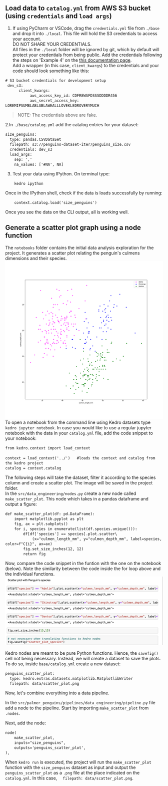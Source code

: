 ## Load data to `catalog.yml` from AWS S3 bucket (using `credentials` and `load args`)

1. If using PyCharm or VSCode, drag the `credentials.yml` file from `./base` and drop it into `./local`. This file will hold the S3 credentials to access your account.  
DO NOT SHARE YOUR CREDENTIALS.    
All files in the `./local` folder will be ignored by git, which by default will protect your credentials from being public.
Add the credentials following the steps on 'Example 4' on the [this documentation page](https://kedro.readthedocs.io/en/stable/05_data/01_data_catalog.html).  
Add a wrapper (in this case, `client_kwargs`) to the credentials and your code should look something like this:  
```
# S3 bucket credentials for development setup
 dev_s3:
      client_kwargs:
           aws_access_key_id: CDFREWSFDSSSDDDDR456
           aws_secret_access_key: LOREMIPSUMBLABLABLAWEALLLOVEKLEDROVERYMUCH
```
> NOTE: The credentials above are fake.
 
2.In `./base/catalog.yml` add the catalog entries for your dataset:
```
size_penguins:
  type: pandas.CSVDataSet
  filepath: s3://penguins-dataset-iter/penguins_size.csv
  credentials: dev_s3
  load_args:
    sep: ','
    na_values: ['#NA', NA]
```
 
3. Test your data using IPython. On terminal type:
``` commandline
    kedro ipython
```
Once in the IPython shell, check if the data is loads successfully by running:
```
    context.catalog.load('size_penguins')
```
Once you see the data on the CLI output, all is working well.

## Generate a scatter plot graph using a node function
The `notebooks` folder contains the initial data analysis exploration for the project. It generates a scatter plot relating the penguin's culmens dimensions and their species.
![scatter_plot_img](../images/scatter_plot_species.png)  
To open a notebook from the command line using Kedro datasets type `kedro jupyter notebook`. In case you would like to use a regular jupyter notebook with the data in your `catalog.yml` file, add the code snippet to your notebook:  

```
from kedro.context import load_context

context = load_context('../')   #loads the context and catalog from the kedro project
catalog = context.catalog
```  

The following steps will take the dataset, filter it according to the species column and create a scatter plot. The image will be saved in the project folder.  
In the `src/data_engineering/nodes.py` create a new node called `make_scatter_plot`. This node which takes in a pandas dataframe and output a figure:
```
def make_scatter_plot(df: pd.DataFrame):
    import matplotlib.pyplot as plt
    fig, ax = plt.subplots()
    for i, species in enumerate(list(df.species.unique())):
        df[df['species'] == species].plot.scatter\
            (x="culmen_length_mm", y="culmen_depth_mm", label=species, color=f"C{i}", ax=ax)
        fig.set_size_inches(12, 12)
        return fig
```  

Now, compare the code snippet in the funtion with the one on the notebook (below). Note the similarity between the code inside the for loop above and the individual functions.
![image](../images/notebook_pic.png)

Kedro nodes are meant to be pure Python functions. Hence, the `savefig()` cell not being necessary. Instead, we will create a dataset to save the plots. To do so,
inside `base/catalog.yml` create a new dataset:
```
penguins_scatter_plot:
  type: kedro.extras.datasets.matplotlib.MatplotlibWriter
  filepath: data/scatter_plot.png
```
Now, let's combine everything into a data pipeline.  

In the `src/palmer_penguins/pipelines/data_engineering/pipeline.py` file add a node to the pipeline. Start by importing `make_scatter_plot` from `.nodes`.  

Next, add the node:
```
node(
    make_scatter_plot,
    inputs="size_penguins",
    outputs='penguins_scatter_plot',
),
```
When `kedro run` is executed, the project will run the `make_scatter_plot` function with the `size_penguins` dataset as
 input and output the `penguins_scatter_plot` as a `.png` file at the place indicated on the `catalog.yml`. In this case,
  `  filepath: data/scatter_plot.png`.
